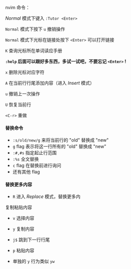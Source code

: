 nvim 命令：



*Normal* 模式下键入 `:Tutor <Enter>`

`Normal` 模式下按下 `u` 撤销操作

`Normal` 模式下光标在链接处按下 `<Enter>` 可以打开链接

`K` 查询光标所在单词读应手册

**`:help` 后面可以跟好多东西，多试一试吧，不要忘记 `<Enter>` !**

`x` 删除光标对应字符

`A` 在当前行行尾添加内容（进入 *Insert* 模式）

`u` 撤销上一次操作

`U` 恢复当前行

`<C-r>` 重做

#### 替换命令



- `:s/old/new/g` 来将当前行的 "old" 替换成 "new"
- `g` flag 表示将这一行所有的 "old" 替换成 "new"
- `:#,#s` 指定起止行范围
- `:%s` 全文替换
- `c` flag 在替换前进行询问
- 还有其他 flag

#### 替换更多内容

- `R` 进入 *Replace* 模式，替换更多内

  

复制粘贴内容

- `v` 选择内容

- `y` 复制内容

- `j$` 跳到下一行行尾

- `p` 粘贴内容

- 单独的 `y` 行为类似 `yw`